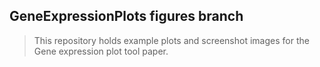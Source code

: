 ## GeneExpressionPlots figures branch
> This repository holds example plots and screenshot images for the Gene expression plot tool paper. 
